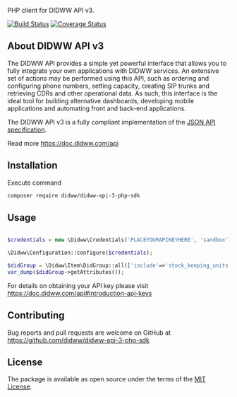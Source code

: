 PHP client for DIDWW API v3.

[![Build Status](https://travis-ci.org/didww/didww-api-3-php-sdk.svg?branch=master)](https://travis-ci.org/didww/didww-api-3-php-sdk)
[![Coverage Status](https://coveralls.io/repos/github/didww/didww-api-3-php-sdk/badge.svg?branch=master)](https://coveralls.io/github/didww/didww-api-3-php-sdk?branch=master)

About DIDWW API v3
-----

The DIDWW API provides a simple yet powerful interface that allows you to fully integrate your own applications with DIDWW services. An extensive set of actions may be performed using this API, such as ordering and configuring phone numbers, setting capacity, creating SIP trunks and retrieving CDRs and other operational data. As such, this interface is the ideal tool for building alternative dashboards, developing mobile applications and automating front and back-end applications.

The DIDWW API v3 is a fully compliant implementation of the [JSON API specification](http://jsonapi.org/format/).

Read more https://doc.didww.com/api

## Installation

Execute command

```sh
composer require didww/didww-api-3-php-sdk
```

## Usage

```php

$credentials = new \Didww\Credentials('PLACEYOURAPIKEYHERE', 'sandbox');

\Didww\Configuration::configure($credentials);

$didGroup = \Didww\Item\DidGroup::all(['include'=>'stock_keeping_units', 'filter' => ['area_name' => 'Acapulco']])->getData()[0];
var_dump($didGroup->getAttributes());
```

For details on obtaining your API key please visit https://doc.didww.com/api#introduction-api-keys

## Contributing

Bug reports and pull requests are welcome on GitHub at https://github.com/didww/didww-api-3-php-sdk

## License

The package is available as open source under the terms of the [MIT License](https://opensource.org/licenses/MIT).
